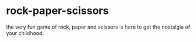 # rock-paper-scissors
the very fun game of rock, paper and scissors is here to get the nostalgia of your childhood.
